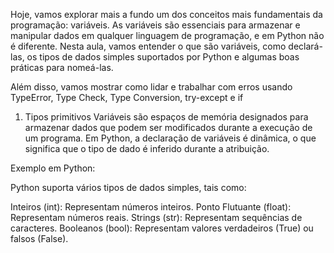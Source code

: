 Hoje, vamos explorar mais a fundo um dos conceitos mais fundamentais da programação: variáveis. As variáveis são essenciais para armazenar e manipular dados em qualquer linguagem de programação, e em Python não é diferente. Nesta aula, vamos entender o que são variáveis, como declará-las, os tipos de dados simples suportados por Python e algumas boas práticas para nomeá-las.

Além disso, vamos mostrar como lidar e trabalhar com erros usando TypeError, Type Check, Type Conversion, try-except e if

1. Tipos primitivos
Variáveis são espaços de memória designados para armazenar dados que podem ser modificados durante a execução de um programa. Em Python, a declaração de variáveis é dinâmica, o que significa que o tipo de dado é inferido durante a atribuição.

Exemplo em Python:

Python suporta vários tipos de dados simples, tais como:

Inteiros (int): Representam números inteiros.
Ponto Flutuante (float): Representam números reais.
Strings (str): Representam sequências de caracteres.
Booleanos (bool): Representam valores verdadeiros (True) ou falsos (False).